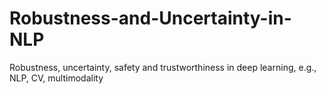 # Robustness-and-Uncertainty-in-NLP
Robustness, uncertainty, safety and trustworthiness in deep learning, e.g., NLP, CV, multimodality
